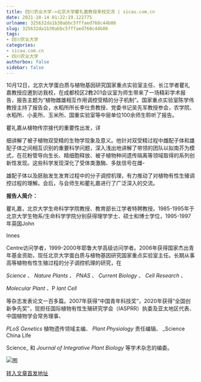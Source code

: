 ```yaml
---
title: 四川农业大学->北京大学瞿礼嘉教授来校交流 | sicau.com.cn
date: 2021-10-14 01:22:19.122775
urlname: 325632da1b30abbc5fffaed768c44b86
slug: 325632da1b30abbc5fffaed768c44b86
tags: 
- 四川农业大学
categories:
- sicau.com.cn
- 四川农业大学
authorbox: false
sidebar: false
---
```

10月12日，北京大学蛋白质与植物基因研究国家重点实验室主任、长江学者瞿礼嘉教授应邀到访我校，在成都校区2教201会议室为师生带来了一场精彩学术报告，报告主题为“植物雌雄相互作用调控受精的分子机制”。国家重点实验室陈学伟教授主持了报告会，水稻所所长李仕贵教授、党委书记吴先军教授参会，农学院、水稻所、小麦所、玉米所、国重实验室等中层单位100余师生聆听了报告。

瞿礼嘉从植物传宗接代的重要性出发，详
<!--more-->
细讲解了被子植物双受精的生物学现象及意义。他针对双受精过程中雌配子体和雄配子体之间相互识别的重要科学问题，深入浅出地讲解了带领的团队以拟南芥为模式，在花粉管导向生长、精细胞释放、被子植物种间遗传隔离等领域取得的系列创新性发现。这些科学发现深化了受体类激酶、多肽信号在雌-

雄配子体以及胚胎发生发育过程中的分子调控机理，有力推动了对植物有性生殖调控过程的理解。会后，与会师生和瞿礼嘉进行了广泛深入的交流。

**报告人简介：**

瞿礼嘉，北京大学生命科学学院教授、教育部长江学者特聘教授。1985-1995年于北京大学生物系/生命科学学院分别获得理学学士、硕士和博士学位，1995-1997年英国John

Innes

Centre访问学者，1999-2000年耶鲁大学高级访问学者。2006年获得国家杰出青年基金资助，现任北京大学蛋白质与植物基因研究国家重点实验室主任。长期从事高等植物有性生殖过程的分子调控机理的研究，在

_Science_ 、 _Nature Plants_ 、 _PNAS_ 、 _Current Biology_ 、 _Cell Research_ 、

_Molecular Plant_ 、P _lant Cell_

等杂志发表论文一百多篇。2007年获得“中国青年科技奖”，2020年获得“全国创新争先奖”，现担任国际植物有性生殖研究学会（IASPRR）执委及亚太地区代表、中国植物学会常务理事、

_PLoS Genetics_ 植物遗传领域主编、 _Plant Physiology_ 责任编辑、 _Science China Life

Science_ 和 _Journal of Integrative Plant Biology_ 等学术杂志的编委。

![图](https://news.sicau.edu.cn/__local/5/B4/B0/3DB96897964BF42F2E3933B2AF5_64A1DB90_14A37C.png)

[转入文章首发地址](https://news.sicau.edu.cn/info/1078/64882.htm)